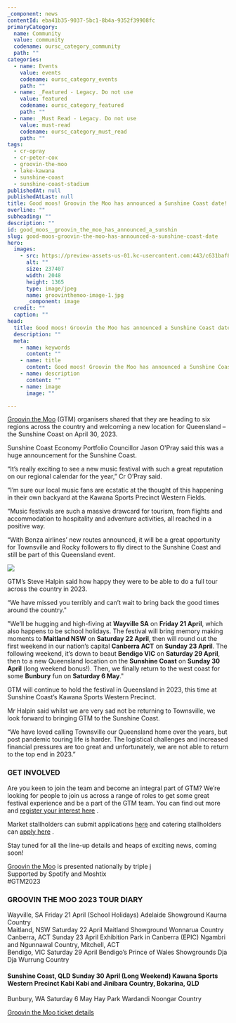 ```yaml
---
_component: news
contentId: eba41b35-9037-5bc1-8b4a-9352f39908fc
primaryCategory:
  name: Community
  value: community
  codename: oursc_category_community
  path: ""
categories:
  - name: Events
    value: events
    codename: oursc_category_events
    path: ""
  - name: _Featured - Legacy. Do not use
    value: featured
    codename: oursc_category_featured
    path: ""
  - name: _Must Read - Legacy. Do not use
    value: must-read
    codename: oursc_category_must_read
    path: ""
tags:
  - cr-opray
  - cr-peter-cox
  - groovin-the-moo
  - lake-kawana
  - sunshine-coast
  - sunshine-coast-stadium
publishedAt: null
publishedAtLast: null
title: Good moos! Groovin the Moo has announced a Sunshine Coast date!
overline: ""
subheading: ""
description: ""
id: good_moos__groovin_the_moo_has_announced_a_sunshin
slug: good-moos-groovin-the-moo-has-announced-a-sunshine-coast-date
hero:
  images:
    - src: https://preview-assets-us-01.kc-usercontent.com:443/c631baf8-1b46-001f-580c-d0001b68b4a8/87ba2b85-2aac-4b24-8fbb-efa8442d2c08/groovinthemoo-image-1.jpg
      alt: ""
      size: 237407
      width: 2048
      height: 1365
      type: image/jpeg
      name: groovinthemoo-image-1.jpg
      _component: image
  credit: ""
  caption: ""
head:
  title: Good moos! Groovin the Moo has announced a Sunshine Coast date!
  description: ""
  meta:
    - name: keywords
      content: ""
    - name: title
      content: Good moos! Groovin the Moo has announced a Sunshine Coast date!
    - name: description
      content: ""
    - name: image
      image: ""

---
```

[Groovin the Moo](https://www.gtm.net.au/)
&#x20;(GTM) organisers shared that they are heading to six regions across the country and welcoming a new location for Queensland – the Sunshine Coast on April 30, 2023.

Sunshine Coast Economy Portfolio Councillor Jason O'Pray said this was a huge announcement for the Sunshine Coast.

“It’s really exciting to see a new music festival with such a great reputation on our regional calendar for the year,” Cr O’Pray said.

“I’m sure our local music fans are ecstatic at the thought of this happening in their own backyard at the Kawana Sports Precinct Western Fields.

“Music festivals are such a massive drawcard for tourism, from flights and accommodation to hospitality and adventure activities, all reached in a positive way.

“With Bonza airlines’ new routes announced, it will be a great opportunity for Townsville and Rocky followers to fly direct to the Sunshine Coast and still be part of this Queensland event.

![](https://preview-assets-us-01.kc-usercontent.com:443/c631baf8-1b46-001f-580c-d0001b68b4a8/20906c2b-e7ed-4c6d-b336-1f7e96ea35ac/groovinthemoo-1024x536.jpg)

GTM’s Steve Halpin said how happy they were to be able to do a full tour across the country in 2023.

“We have missed you terribly and can’t wait to bring back the good times around the country."

"We’ll be hugging and high-fiving at **Wayville SA** on **Friday 21 April**, which also happens to be school holidays. The festival will bring memory making moments to **Maitland NSW** on **Saturday 22 April**, then will round out the first weekend in our nation’s capital **Canberra ACT** on **Sunday 23 April**. The following weekend, it’s down to beaut **Bendigo VIC** on **Saturday 29 April**, then to a new Queensland location on the **Sunshine Coast** on **Sunday 30 April** (long weekend bonus!). Then, we finally return to the west coast for some **Bunbury** fun on **Saturday 6 May**."

GTM will continue to hold the festival in Queensland in 2023, this time at Sunshine Coast’s Kawana Sports Western Precinct.

Mr Halpin said whilst we are very sad not be returning to Townsville, we look forward to bringing GTM to the Sunshine Coast.

“We have loved calling Townsville our Queensland home over the years, but post pandemic touring life is harder. The logistical challenges and increased financial pressures are too great and unfortunately, we are not able to return to the top end in 2023.”

### **GET INVOLVED**

Are you keen to join the team and become an integral part of GTM? We’re looking for people to join us across a range of roles to get some great festival experience and be a part of the GTM team. You can find out more and [register your interest here](https://forms.office.com/pages/responsepage.aspx?id=Fpf8qh73g0aYbBWZCzTPBgbSYWPEsdBBgCsn_6DPMgNUMlAzWUxGODZEVkFJQ1ZJODYyOTZGWUY2Vy4u)
.

Market stallholders can submit applications [here](https://forms.office.com/pages/responsepage.aspx?id=Fpf8qh73g0aYbBWZCzTPBgbSYWPEsdBBgCsn_6DPMgNUMzVaVENNVkdRUlo3NVU3U1E2RDBVTVNKNy4u)
&#x20;and catering stallholders can [apply here](https://mottismith.safi.net.au/events/)
.

Stay tuned for all the line-up details and heaps of exciting news, coming soon!

[Groovin the Moo](https://www.gtm.net.au/)
&#x20;is presented nationally by triple j\
Supported by Spotify and Moshtix\
\#GTM2023

### **GROOVIN THE MOO 2023 TOUR DIARY**

Wayville, SA Friday 21 April (School Holidays) Adelaide Showground Kaurna Country\
Maitland, NSW Saturday 22 April Maitland Showground Wonnarua Country\
Canberra, ACT Sunday 23 April Exhibition Park in Canberra (EPIC) Ngambri and Ngunnawal Country, Mitchell, ACT\
Bendigo, VIC Saturday 29 April Bendigo’s Prince of Wales Showgrounds Dja Dja Wurrung Country

#### **Sunshine Coast, QLD Sunday 30 April (Long Weekend) Kawana Sports Western Precinct Kabi Kabi and Jinibara Country, Bokarina, QLD**

Bunbury, WA Saturday 6 May Hay Park Wardandi Noongar Country

[Groovin the Moo ticket details](https://www.gtm.net.au/)
